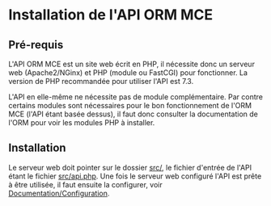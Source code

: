 # Installation de l'API ORM MCE

## Pré-requis

L'API ORM MCE est un site web écrit en PHP, il nécessite donc un serveur web (Apache2/NGinx) et PHP (module ou FastCGI) pour fonctionner. La version de PHP recommandée pour utiliser l'API est 7.3.

L'API en elle-même ne nécessite pas de module complémentaire. Par contre certains modules sont nécessaires pour le bon fonctionnement de l'ORM MCE (l'API étant basée dessus), il faut donc consulter la documentation de l'ORM pour voir les modules PHP à installer.

## Installation

Le serveur web doit pointer sur le dossier [src/](src/), le fichier d'entrée de l'API étant le fichier [src/api.php](src/api.php). Une fois le serveur web configuré l'API est prête à être utilisée, il faut ensuite la configurer, voir [Documentation/Configuration](Documentation/Configuration/README.md).